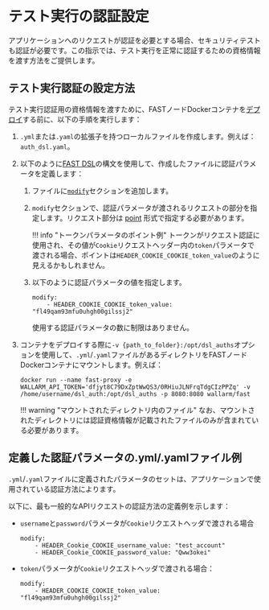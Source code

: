 # テスト実行の認証設定

アプリケーションへのリクエストが認証を必要とする場合、セキュリティテストも認証が必要です。この指示では、テスト実行を正常に認証するための資格情報を渡す方法をご提供します。

## テスト実行認証の設定方法

テスト実行認証用の資格情報を渡すために、FASTノードDockerコンテナを[デプロイ](../qsg/deployment.md#4-deploy-the-fast-node-docker-container)する前に、以下の手順を実行します：

1. `.yml`または`.yaml`の拡張子を持つローカルファイルを作成します。例えば：`auth_dsl.yaml`。
2. 以下のように[FAST DSL](../dsl/intro.md)の構文を使用して、作成したファイルに認証パラメータを定義します：
   1. ファイルに[`modify`](../dsl/phase-modify.md)セクションを追加します。
   2. `modify`セクションで、認証パラメータが渡されるリクエストの部分を指定します。リクエスト部分は [point](../dsl/points/basics.md) 形式で指定する必要があります。

        !!! info "トークンパラメータのポイント例"
            トークンがリクエスト認証に使用され、その値が`Cookie`リクエストヘッダー内の`token`パラメータで渡される場合、ポイントは`HEADER_COOKIE_COOKIE_token_value`のように見えるかもしれません。

    3. 以下のように認証パラメータの値を指定します。

        ```
        modify:
            - HEADER_COOKIE_COOKIE_token_value:  "fl49qam93mfu0uhgh00gilssj2"
        ```

        使用する認証パラメータの数に制限はありません。
3. コンテナをデプロイする際に`-v {path_to_folder}:/opt/dsl_auths`オプションを使用して、`.yml`/`.yaml`ファイルがあるディレクトリをFASTノードDockerコンテナにマウントします。例えば：
   ```
   docker run --name fast-proxy -e WALLARM_API_TOKEN='dfjyt8C79DxZptWwQS3/0RHiuJLNFrqTdgCIzPPZq' -v /home/username/dsl_auth:/opt/dsl_auths -p 8080:8080 wallarm/fast
   ```

   !!! warning "マウントされたディレクトリ内のファイル"
       なお、マウントされたディレクトリには認証資格情報が記載されたファイルのみが含まれている必要があります。

## 定義した認証パラメータの.yml/.yamlファイル例

`.yml`/`.yaml`ファイルに定義されたパラメータのセットは、アプリケーションで使用されている認証方法によります。

以下に、最も一般的なAPIリクエストの認証方法の定義例を示します：

* `username`と`password`パラメータが`Cookie`リクエストヘッダで渡される場合

    ```
    modify:
        - HEADER_Cookie_COOKIE_username_value: "test_account"
        - HEADER_Cookie_COOKIE_password_value: "Qww3okei"
    ```

* `token`パラメータが`Cookie`リクエストヘッダで渡される場合：

    ```
    modify:
        - HEADER_COOKIE_COOKIE_token_value: "fl49qam93mfu0uhgh00gilssj2"
    ```